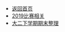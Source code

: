<!-- docs/_sidebar.md -->

* [返回首页](/)
* [2019比赛相关](/远古历史/2019比赛相关/ "2019比赛相关")
* [大二下学期期末整理](/远古历史/大二下学期期末整理/ "大二下学期期末整理")